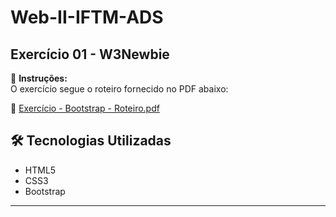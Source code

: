 ﻿# Web-II-IFTM-ADS

## Exercício 01 - W3Newbie  

📝 **Instruções:**  
O exercício segue o roteiro fornecido no PDF abaixo:  

📄 [Exercício - Bootstrap - Roteiro.pdf](https://github.com/user-attachments/files/19228831/Exercicio.-.Bootstrap-.Roteiro.pdf)  

## 🛠 Tecnologias Utilizadas  
- HTML5  
- CSS3  
- Bootstrap
---
